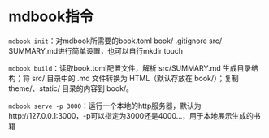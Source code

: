 # mdbook指令

`mdbook init`：对mdbook所需要的book.toml  book/ .gitignore src/ SUMMARY.md进行简单设置，也可以自行mkdir touch  


`mdbook build`：读取book.toml配置文件，解析 src/SUMMARY.md 生成目录结构；将 src/ 目录中的 .md 文件转换为 HTML（默认存放在 book/）；复制 theme/、static/ 目录的内容到 book/。  


`mdbook serve -p 3000`：运行一个本地的http服务器，默认为http://127.0.0.1:3000，-p可以指定为3000还是4000...，用于本地展示生成的书籍  